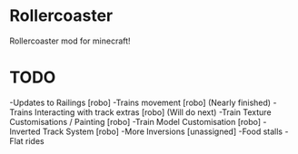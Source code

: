 Rollercoaster
=============

Rollercoaster mod for minecraft!

TODO
=============
-Updates to Railings [robo]
-Trains movement [robo] (Nearly finished)
-Trains Interacting with track extras [robo] (Will do next)
-Train Texture Customisations / Painting [robo]
-Train Model Customisation [robo]
-Inverted Track System [robo]
-More Inversions [unassigned]
-Food stalls
-Flat rides

